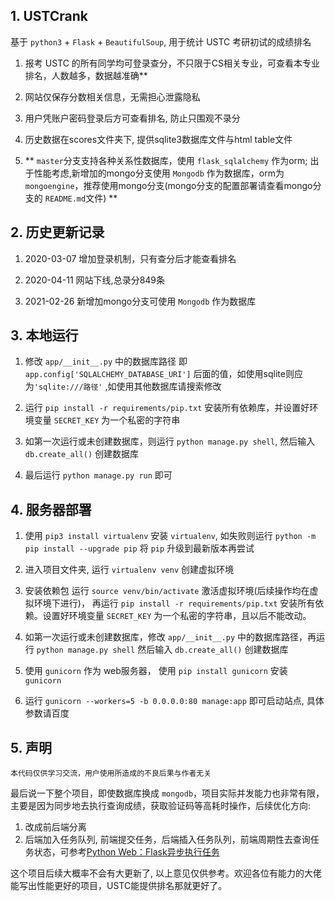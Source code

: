## 1. USTCrank
基于 `python3` + `Flask` + `BeautifulSoup`, 用于统计 USTC 考研初试的成绩排名
1. 报考 USTC 的所有同学均可登录查分，不只限于CS相关专业，可查看本专业排名，人数越多，数据越准确**

2. 网站仅保存分数相关信息，无需担心泄露隐私

3. 用户凭账户密码登录后方可查看排名, 防止只围观不录分

4. 历史数据在scores文件夹下, 提供sqlite3数据库文件与html table文件

5. ** `master`分支支持各种关系性数据库，使用 `flask_sqlalchemy` 作为orm;
    出于性能考虑,新增加的mongo分支使用 `Mongodb` 作为数据库，orm为 `mongoengine`，推荐使用mongo分支(mongo分支的配置部署请查看mongo分支的 `README.md`文件) **

## 2. 历史更新记录
1. 2020-03-07 增加登录机制，只有查分后才能查看排名

2. 2020-04-11 网站下线,总录分849条

3. 2021-02-26 新增加mongo分支可使用 `Mongodb` 作为数据库

## 3. 本地运行
1. 修改 `app/__init__.py` 中的数据库路径 即 `app.config['SQLALCHEMY_DATABASE_URI']` 后面的值，如使用sqlite则应为`'sqlite:///路径'` ,如使用其他数据库请搜索修改

2. 运行 `pip install -r requirements/pip.txt` 安装所有依赖库，并设置好环境变量 `SECRET_KEY` 为一个私密的字符串

3. 如第一次运行或未创建数据库，则运行 `python manage.py shell`, 然后输入 `db.create_all()` 创建数据库

4. 最后运行 `python manage.py run` 即可

## 4. 服务器部署
1. 使用 `pip3 install virtualenv` 安装 `virtualenv`, 如失败则运行 `python -m pip install --upgrade pip` 将 `pip` 升级到最新版本再尝试

2. 进入项目文件夹, 运行 `virtualenv venv` 创建虚拟环境

3. 安装依赖包 运行 `source venv/bin/activate` 激活虚拟环境(后续操作均在虚拟环境下进行)， 再运行 `pip install -r requirements/pip.txt` 安装所有依赖。设置好环境变量 `SECRET_KEY` 为一个私密的字符串，且以后不能改动。

4. 如第一次运行或未创建数据库，修改 `app/__init__.py` 中的数据库路径，再运行 `python manage.py shell` 然后输入 `db.create_all()` 创建数据库

5. 使用 `gunicorn` 作为 web服务器， 使用 `pip install gunicorn` 安装 `gunicorn`

6. 运行 `gunicorn --workers=5 -b 0.0.0.0:80 manage:app` 即可启动站点, 具体参数请百度

## 5. 声明
    本代码仅供学习交流，用户使用所造成的不良后果与作者无关

 最后说一下整个项目，即使数据库换成 `mongodb`，项目实际并发能力也非常有限，主要是因为同步地去执行查询成绩，获取验证码等高耗时操作，后续优化方向:
 1. 改成前后端分离
 2. 后端加入任务队列, 前端提交任务，后端插入任务队列，前端周期性去查询任务状态，可参考[Python Web：Flask异步执行任务](https://juejin.cn/post/6844903944762687502)

 这个项目后续大概率不会有大更新了, 以上意见仅供参考。欢迎各位有能力的大佬能写出性能更好的项目，USTC能提供排名那就更好了。